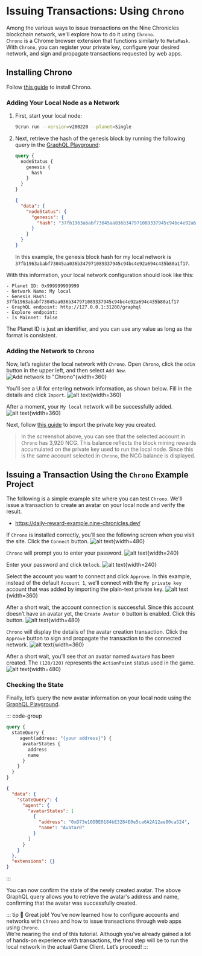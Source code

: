 # Issuing Transactions: Using `Chrono`

Among the various ways to issue transactions on the Nine Chronicles blockchain network, we'll explore how to do it using `Chrono`.  
`Chrono` is a Chrome browser extension that functions similarly to `MetaMask`.  
With `Chrono`, you can register your private key, configure your desired network, and sign and propagate transactions requested by web apps.

## Installing Chrono

Follow [this guide](../../general/chrono/how-to-use-chrono) to install Chrono.

### Adding Your Local Node as a Network

1. First, start your local node:
    ```sh
    9crun run --version=v200220 --planet=Single
    ```
2. Next, retrieve the hash of the genesis block by running the following query in the [GraphQL Playground](http://127.0.0.1:31280/ui/playground):
    ```graphql [Query]
    query {
      nodeStatus {
        genesis {
          hash
        }
      }
    }
    ```
    ```json [Result]
    {
      "data": {
        "nodeStatus": {
          "genesis": {
            "hash": "37fb1963ababf73045aa036b347971089337945c94bc4e92a694c435b80a1f17"
          }
        }
      }
    }
    ```
    In this example, the genesis block hash for my local network is `37fb1963ababf73045aa036b347971089337945c94bc4e92a694c435b80a1f17`.

With this information, your local network configuration should look like this:

```
- Planet ID: 0x999999999999
- Network Name: My local
- Genesis Hash: 37fb1963ababf73045aa036b347971089337945c94bc4e92a694c435b80a1f17
- GraphQL endpoint: http://127.0.0.1:31280/graphql
- Explore endpoint:
- Is Mainnet: false
```

The Planet ID is just an identifier, and you can use any value as long as the format is consistent.

### Adding the Network to `Chrono`

Now, let’s register the local network with `Chrono`. Open `Chrono`, click the `odin` button in the upper left, and then select `Add New`.
![Add network to "Chrono"](/images/en/guide/issue-transaction/issue-transaction-with-chrono/add-network.png){width=360}

You'll see a UI for entering network information, as shown below. Fill in the details and click `Import`.
![alt text](/images/en/guide/issue-transaction/issue-transaction-with-chrono/import-network-empty.png){width=360}

After a moment, your `My local` network will be successfully added.
![alt text](/images/en/guide/issue-transaction/issue-transaction-with-chrono/my-local-network.png){width=360}

Next, follow [this guide](../../general/chrono/how-to-use-chrono#register-private-key) to import the private key you created.

> In the screenshot above, you can see that the selected account in `Chrono` has 3,920 NCG. This balance reflects the block mining rewards accumulated on the private key used to run the local node. Since this is the same account selected in `Chrono`, the NCG balance is displayed.

## Issuing a Transaction Using the `Chrono` Example Project

The following is a simple example site where you can test `Chrono`. We'll issue a transaction to create an avatar on your local node and verify the result.

- https://daily-reward-example.nine-chronicles.dev/

If `Chrono` is installed correctly, you’ll see the following screen when you visit the site. Click the `Connect` button.
![alt text](/images/en/guide/issue-transaction/issue-transaction-with-chrono/image.png){width=480}

`Chrono` will prompt you to enter your password.
![alt text](/images/en/guide/issue-transaction/issue-transaction-with-chrono/image-1.png){width=240}

Enter your password and click `Unlock`.
![alt text](/images/en/guide/issue-transaction/issue-transaction-with-chrono/image-2.png){width=240}

Select the account you want to connect and click `Approve`. In this example, instead of the default `Account 1`, we’ll connect with the `My private key` account that was added by importing the plain-text private key.
![alt text](/images/en/guide/issue-transaction/issue-transaction-with-chrono/image-3.png){width=360}

After a short wait, the account connection is successful. Since this account doesn’t have an avatar yet, the `Create Avatar 0` button is enabled. Click this button.
![alt text](/images/en/guide/issue-transaction/issue-transaction-with-chrono/image-4.png){width=480}

`Chrono` will display the details of the avatar creation transaction. Click the `Approve` button to sign and propagate the transaction to the connected network.
![alt text](/images/en/guide/issue-transaction/issue-transaction-with-chrono/image-5.png){width=360}

After a short wait, you’ll see that an avatar named `Avatar0` has been created. The `(120/120)` represents the `ActionPoint` status used in the game.
![alt text](/images/en/guide/issue-transaction/issue-transaction-with-chrono/image-6.png "Title"){width=480}

### Checking the State

Finally, let’s query the new avatar information on your local node using the [GraphQL Playground](http://127.0.0.1:31280/ui/playground).

::: code-group
```graphql [Query]
query {
  stateQuery {
     agent(address: "{your address}") {
      avatarStates {
        address
        name
      }
    }
  }
}
```
```json [Result]
{
  "data": {
    "stateQuery": {
      "agent": {
        "avatarStates": [
          {
            "address": "0xD73e10DBE0184bE3284E0e5ca6A2A12ae80ca524",
            "name": "Avatar0"
          }
        ]
      }
    }
  },
  "extensions": {}
}
```
:::

You can now confirm the state of the newly created avatar. The above GraphQL query allows you to retrieve the avatar's address and name, confirming that the avatar was successfully created.

::: tip :tada:
Great job! You’ve now learned how to configure accounts and networks with `Chrono` and how to issue transactions through web apps using `Chrono`.  
We’re nearing the end of this tutorial. Although you’ve already gained a lot of hands-on experience with transactions, the final step will be to run the local network in the actual Game Client. Let’s proceed!
:::
